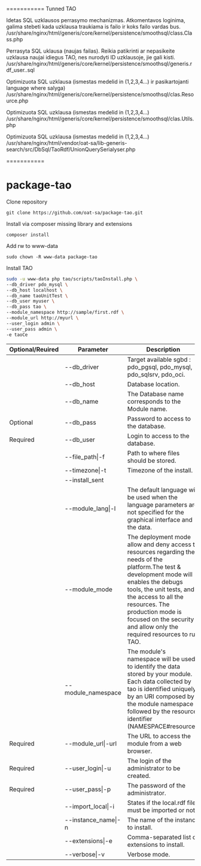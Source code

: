 ===========
Tunned TAO

Idetas SQL uzklausos perrasymo mechanizmas. Atkomentavos loginima, galima stebeti kada uzklausa traukiama is failo ir koks failo vardas bus.
/usr/share/nginx/html/generis/core/kernel/persistence/smoothsql/class.Class.php

Perrasyta SQL uklausa (naujas failas). Reikia patikrinti ar nepasikeite uzklausa naujai idiegus TAO, nes nurodyti ID uzklausoje, jie gali kisti.
/usr/share/nginx/html/generis/core/kernel/persistence/smoothsql/generis.rdf_user..sql

Optimizuota SQL uzklausa (ismestas medelid in (1,2,3,4...) ir pasikartojanti language where salyga)
/usr/share/nginx/html/generis/core/kernel/persistence/smoothsql/clas.Resource.php

Optimizuota SQL uzklausa (ismestas medelid in (1,2,3,4...)
/usr/share/nginx/html/generis/core/kernel/persistence/smoothsql/clas.Utils.php

Optimizuota SQL uzklausa (ismestas medelid in (1,2,3,4...)
/usr/share/nginx/html/vendor/oat-sa/lib-generis-search/src/DbSql/TaoRdf/UnionQuerySerialyser.php

===========

package-tao
===========

Clone repository

    git clone https://github.com/oat-sa/package-tao.git
    
Install via composer missing library and extensions

    composer install
    
Add rw to www-data

    sudo chown -R www-data package-tao

Install TAO

```bash
sudo -u www-data php tao/scripts/taoInstall.php \
--db_driver pdo_mysql \
--db_host localhost \
--db_name taoUnitTest \
--db_user myuser \
--db_pass tao \
--module_namespace http://sample/first.rdf \
--module_url http://myurl \
--user_login admin \
--user_pass admin \
-e taoCe
```

| Optional/Reuired | Parameter           | Description |
| ---------------- | ------------------- | ----------- |
|                  | --db_driver         | Target available sgbd : pdo_pgsql, pdo_mysql, pdo_sqlsrv, pdo_oci. |
|                  | --db_host           | Database location. |
|                  | --db_name           | The Database name corresponds to the Module name. |
| Optional         | --db_pass           | Password to access to the database. |
| Required         | --db_user           | Login to access to the database. |
|                  | --file_path\|-f     | Path to where files should be stored. |
|                  | --timezone\|-t      | Timezone of the install. |
|                  | --install_sent      | |
|                  | --module_lang\|-l   | The default language will be used when the language parameters are not specified for the graphical interface and the data. |
|                  | --module_mode       | The deployment mode allow and deny access to resources regarding the needs of the platform.The test & development mode will enables the debugs tools, the unit tests, and the access to all the resources. The production mode is focused on the security and allow only the required resources to run TAO. |
|                  | --module_namespace  | The module's namespace will be used to identify the data stored by your module. Each data collected by tao is identified uniquely by an URI composed by the module namespace followed by the resource identifier (NAMESPACE#resource). |
| Required         | --module_url\|-url  | The URL to access the module from a web browser. |
| Required         | --user_login\|-u    | The login of the administrator to be created. |
| Required         | --user_pass\|-p     | The password of the administrator. |
|                  | --import_local\|-i  | States if the local.rdf files must be imported or not. |
|                  | --instance_name\|-n | The name of the instance to install. |
|                  | --extensions\|-e    | Comma-separated list of extensions to install. |
|                  | --verbose\|-v       | Verbose mode. |

